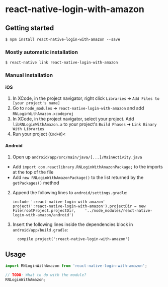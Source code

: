 
# react-native-login-with-amazon

## Getting started

`$ npm install react-native-login-with-amazon --save`

### Mostly automatic installation

`$ react-native link react-native-login-with-amazon`

### Manual installation


#### iOS

1. In XCode, in the project navigator, right click `Libraries` ➜ `Add Files to [your project's name]`
2. Go to `node_modules` ➜ `react-native-login-with-amazon` and add `RNLoginWithAmazon.xcodeproj`
3. In XCode, in the project navigator, select your project. Add `libRNLoginWithAmazon.a` to your project's `Build Phases` ➜ `Link Binary With Libraries`
4. Run your project (`Cmd+R`)<

#### Android

1. Open up `android/app/src/main/java/[...]/MainActivity.java`
  - Add `import com.reactlibrary.RNLoginWithAmazonPackage;` to the imports at the top of the file
  - Add `new RNLoginWithAmazonPackage()` to the list returned by the `getPackages()` method
2. Append the following lines to `android/settings.gradle`:
  	```
  	include ':react-native-login-with-amazon'
  	project(':react-native-login-with-amazon').projectDir = new File(rootProject.projectDir, 	'../node_modules/react-native-login-with-amazon/android')
  	```
3. Insert the following lines inside the dependencies block in `android/app/build.gradle`:
  	```
      compile project(':react-native-login-with-amazon')
  	```


## Usage
```javascript
import RNLoginWithAmazon from 'react-native-login-with-amazon';

// TODO: What to do with the module?
RNLoginWithAmazon;
```
  
